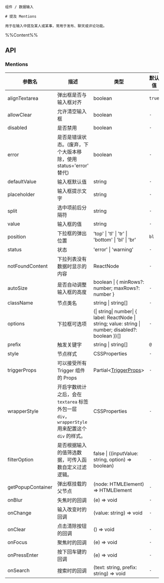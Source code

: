`````
组件 / 数据输入

# 提及 Mentions

用于在输入中提及某人或某事，常用于发布、聊天或评论功能。
`````

%%Content%%

## API

### Mentions

|参数名|描述|类型|默认值|版本|
|---|---|---|---|---|
|alignTextarea|弹出框是否与输入框对齐|boolean |`true`|-|
|allowClear|允许清空输入框|boolean |`-`|2.2.0|
|disabled|是否禁用|boolean |`-`|-|
|error|是否是错误状态。(废弃，下个大版本移除，使用 status='error' 替代)|boolean |`-`|-|
|defaultValue|输入框默认值|string |`-`|-|
|placeholder|输入框提示文字|string |`-`|-|
|split|选中项前后分隔符|string |`-`|-|
|value|输入框的值|string |`-`|-|
|position|下拉框的弹出位置|'top' \| 'tl' \| 'tr' \| 'bottom' \| 'bl' \| 'br' |`bl`|-|
|status|状态|'error' \| 'warning' |`-`|2.45.0|
|notFoundContent|下拉列表没有数据时显示的内容|ReactNode |`-`|-|
|autoSize|是否自动调整输入框的高度|boolean \| { minRows?: number; maxRows?: number } |`-`|-|
|className|节点类名|string \| string[] |`-`|-|
|options|下拉框可选项|(\| string\| number\| { label: ReactNode \| string; value: string \| number; disabled?: boolean })[] |`-`|-|
|prefix|触发关键字|string \| string[] |``@``|-|
|style|节点样式|CSSProperties |`-`|-|
|triggerProps|可以接受所有 Trigger 组件的 Props|Partial&lt;[TriggerProps](trigger#trigger)&gt; |`-`|-|
|wrapperStyle|开启字数统计之后，会在 `textarea` 标签外包一层 `div`，`wrapperStyle` 用来配置这个 `div` 的样式。|CSSProperties |`-`|-|
|filterOption|是否根据输入的值筛选数据，可传入函数自定义过滤逻辑。|false \| ((inputValue: string, option) => boolean) |`-`|-|
|getPopupContainer|弹出框挂载的父节点|(node: HTMLElement) => HTMLElement |`-`|-|
|onBlur|失焦时的回调|(e) => void |`-`|-|
|onChange|输入改变时的回调|(value: string) => void |`-`|-|
|onClear|点击清除按钮的回调|() => void |`-`|2.2.0|
|onFocus|聚焦时的回调|(e) => void |`-`|-|
|onPressEnter|按下回车键的回调|(e) => void |`-`|-|
|onSearch|搜索时的回调|(text: string, prefix: string) => void |`-`|-|

